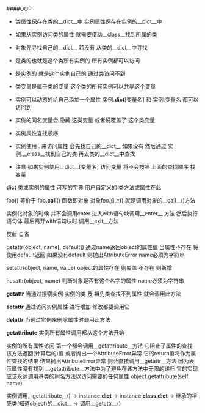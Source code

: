 ####OOP
- 类属性保存在类的__dict__中 实例属性保存在实例的__dict__中
- 如果从实例访问类的属性 就需要借助__class__找到所属的类
- 对象先寻找自己的__dict__ 若没有 从类的__dict__中寻找

- 是类的也就是这个类所有实例的 所有实例都可以访问
- 是实例的 就是这个实例自己的 通过类访问不到
- 类变量是属于类的变量 这个类的所有实例可以共享这个变量
- 实例可以动态的给自己添加一个属性 实例.__dict__[变量名] 和 实例.变量名 都可以访问到
- 实例的同名变量会 隐藏 这类变量 或者说覆盖了 这个类变量

- 实例属性查找顺序
- 实例使用 . 来访问属性 会先找自己的__dict__ 如果没有 然后通过 实例.__class__找到自己的类 再去类的__dict__中查找
- 注意 如果实例使用__dict__[变量名] 访问变量 将不会按照 上面的查找顺序 找变量


__dict__ 类或实例的属性 可写的字典 用户自定义的 类方法或属性在此

foo() 等价于 foo.__call__()
函数即对象 对象foo加上() 就是调用对象的__call__()方法

实例化对象的时候 并不会调用enter 进入with语句块调用__enter__ 方法 然后执行语句体
最后离开with语句块时 调用__exit__方法

反射 自省

getattr(object, name[, default]) 通过name返回object的属性值 当属性不存在 将使用default返回 如果没有default 则抛出AttributeError name必须为字符串

setattr(object, name, value) object的属性存在 则覆盖 不存在 则新增

hasattr(object, name) 判断对象是否有这个名字的属性 name必须为字符串

__getattr__ 当通过搜索实例 实例的类 及 祖先类查找不到属性 就会调用此方法
 
__setattr__ 通过访问实例属性 进行增加 修改都要调用它

__delattr__ 当通过实例来删除属性时调用此方法

__getattribute__ 实例所有属性调用都从这个方法开始


实例的所有属性访问 第一个都会调用__getattribute__方法 它阻止了属性的查找 该方法返回(计算后的)值 或者抛出一个AttributeError异常
它的return值将作为属性查找的结果 结果抛出AttributeError异常 则会直接调用__getattr__方法 因为表示属性没有找到
__getattribute__方法中为了避免在该方法中无限的递归 它的实现应该永远调用基类的同名方法以访问需要的任何属性 object.getattribute(self, name)


实例调用__getattribute__() -> instance.__dict__ -> instance.__class__.__dict__ -> 继承的祖先类(知道object)的__dict__ -> 调用__getattr__()